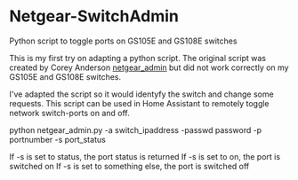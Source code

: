 # Netgear-SwitchAdmin
Python script to toggle ports on GS105E and GS108E switches


This is my first try on adapting a python script. The original script was created by Corey Anderson [netgear_admin](https://github.com/ElectricLab/netgear_admin) but did not work correctly on my GS105E and GS108E switches.

I've adapted the script so it would identyfy the switch and change some requests.
This script can be used in Home Assistant to remotely toggle network switch-ports on and off.

python netgear_admin.py -a switch_ipaddress -passwd password -p portnumber -s port_status

If -s is set to status, the port status is returned
If -s is set to on, the port is switched on
If -s is set to something else, the port is switched off

